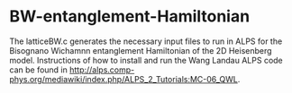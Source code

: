 # BW-entanglement-Hamiltonian
The latticeBW.c generates the necessary input files to run in ALPS for the Bisognano Wichamnn entanglement Hamiltonian of the 2D Heisenberg model.
Instructions of how to install and run the Wang Landau ALPS code can be found in http://alps.comp-phys.org/mediawiki/index.php/ALPS_2_Tutorials:MC-06_QWL.


